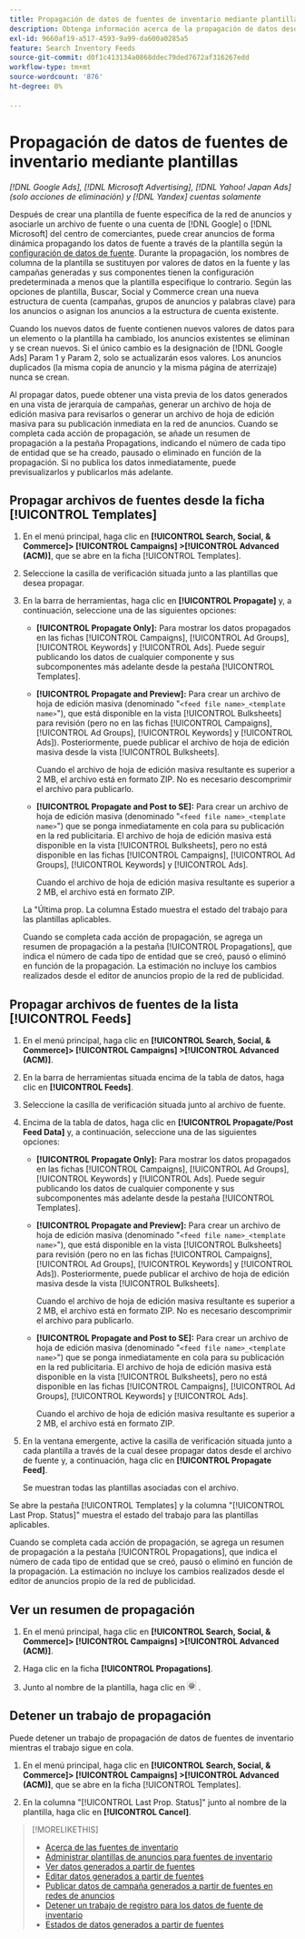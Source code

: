 ```yaml
---
title: Propagación de datos de fuentes de inventario mediante plantillas
description: Obtenga información acerca de la propagación de datos desde las fuentes de inventario a través de plantillas de publicidad para administrar la estructura de cuentas y enviar anuncios dinámicos.
exl-id: 9660af19-a517-4593-9a99-da600a0285a5
feature: Search Inventory Feeds
source-git-commit: d0f1c413134a0868ddec79ded7672af316267edd
workflow-type: tm+mt
source-wordcount: '876'
ht-degree: 0%

---
```


# Propagación de datos de fuentes de inventario mediante plantillas

*[!DNL Google Ads], [!DNL Microsoft Advertising], [!DNL Yahoo! Japan Ads] (solo acciones de eliminación) y [!DNL Yandex] cuentas solamente*

Después de crear una plantilla de fuente específica de la red de anuncios y asociarle un archivo de fuente o una cuenta de [!DNL Google] o [!DNL Microsoft] del centro de comerciantes, puede crear anuncios de forma dinámica propagando los datos de fuente a través de la plantilla según la [configuración de datos de fuente](feed-settings-manage.md). Durante la propagación, los nombres de columna de la plantilla se sustituyen por valores de datos en la fuente y las campañas generadas y sus componentes tienen la configuración predeterminada a menos que la plantilla especifique lo contrario. Según las opciones de plantilla, Buscar, Social y Commerce crean una nueva estructura de cuenta (campañas, grupos de anuncios y palabras clave) para los anuncios o asignan los anuncios a la estructura de cuenta existente.

Cuando los nuevos datos de fuente contienen nuevos valores de datos para un elemento o la plantilla ha cambiado, los anuncios existentes se eliminan y se crean nuevos. Si el único cambio es la designación de [!DNL Google Ads] Param 1 y Param 2, solo se actualizarán esos valores. Los anuncios duplicados (la misma copia de anuncio y la misma página de aterrizaje) nunca se crean.

Al propagar datos, puede obtener una vista previa de los datos generados en una vista de jerarquía de campañas, generar un archivo de hoja de edición masiva para revisarlos o generar un archivo de hoja de edición masiva para su publicación inmediata en la red de anuncios. Cuando se completa cada acción de propagación, se añade un resumen de propagación a la pestaña Propagations, indicando el número de cada tipo de entidad que se ha creado, pausado o eliminado en función de la propagación. Si no publica los datos inmediatamente, puede previsualizarlos y publicarlos más adelante.

## Propagar archivos de fuentes desde la ficha [!UICONTROL Templates]

1. En el menú principal, haga clic en **[!UICONTROL Search, Social, & Commerce]> [!UICONTROL Campaigns] >[!UICONTROL Advanced (ACM)]**, que se abre en la ficha [!UICONTROL Templates].

1. Seleccione la casilla de verificación situada junto a las plantillas que desea propagar.

1. En la barra de herramientas, haga clic en **[!UICONTROL Propagate]** y, a continuación, seleccione una de las siguientes opciones:

   * **[!UICONTROL Propagate Only]:** Para mostrar los datos propagados en las fichas [!UICONTROL Campaigns], [!UICONTROL Ad Groups], [!UICONTROL Keywords] y [!UICONTROL Ads]. Puede seguir publicando los datos de cualquier componente y sus subcomponentes más adelante desde la pestaña [!UICONTROL Templates].

   * **[!UICONTROL Propagate and Preview]:** Para crear un archivo de hoja de edición masiva (denominado &quot;`<feed file name>_<template name>`&quot;), que está disponible en la vista [!UICONTROL Bulksheets] para revisión (pero no en las fichas [!UICONTROL Campaigns], [!UICONTROL Ad Groups], [!UICONTROL Keywords] y [!UICONTROL Ads]). Posteriormente, puede publicar el archivo de hoja de edición masiva desde la vista [!UICONTROL Bulksheets].

     Cuando el archivo de hoja de edición masiva resultante es superior a 2 MB, el archivo está en formato ZIP. No es necesario descomprimir el archivo para publicarlo.

   * **[!UICONTROL Propagate and Post to SE]:** Para crear un archivo de hoja de edición masiva (denominado &quot;`<feed file name>_<template name>`&quot;) que se ponga inmediatamente en cola para su publicación en la red publicitaria. El archivo de hoja de edición masiva está disponible en la vista [!UICONTROL Bulksheets], pero no está disponible en las fichas [!UICONTROL Campaigns], [!UICONTROL Ad Groups], [!UICONTROL Keywords] y [!UICONTROL Ads].

     Cuando el archivo de hoja de edición masiva resultante es superior a 2 MB, el archivo está en formato ZIP.

   La &quot;Última prop. La columna Estado muestra el estado del trabajo para las plantillas aplicables.

   Cuando se completa cada acción de propagación, se agrega un resumen de propagación a la pestaña [!UICONTROL Propagations], que indica el número de cada tipo de entidad que se creó, pausó o eliminó en función de la propagación. La estimación no incluye los cambios realizados desde el editor de anuncios propio de la red de publicidad.

## Propagar archivos de fuentes de la lista [!UICONTROL Feeds]

1. En el menú principal, haga clic en **[!UICONTROL Search, Social, & Commerce]> [!UICONTROL Campaigns] >[!UICONTROL Advanced (ACM)]**.

1. En la barra de herramientas situada encima de la tabla de datos, haga clic en **[!UICONTROL Feeds]**.

1. Seleccione la casilla de verificación situada junto al archivo de fuente.

1. Encima de la tabla de datos, haga clic en **[!UICONTROL Propagate/Post Feed Data]** y, a continuación, seleccione una de las siguientes opciones:

   * **[!UICONTROL Propagate Only]:** Para mostrar los datos propagados en las fichas [!UICONTROL Campaigns], [!UICONTROL Ad Groups], [!UICONTROL Keywords] y [!UICONTROL Ads]. Puede seguir publicando los datos de cualquier componente y sus subcomponentes más adelante desde la pestaña [!UICONTROL Templates].

   * **[!UICONTROL Propagate and Preview]:** Para crear un archivo de hoja de edición masiva (denominado &quot;`<feed file name>_<template name>`&quot;), que está disponible en la vista [!UICONTROL Bulksheets] para revisión (pero no en las fichas [!UICONTROL Campaigns], [!UICONTROL Ad Groups], [!UICONTROL Keywords] y [!UICONTROL Ads]). Posteriormente, puede publicar el archivo de hoja de edición masiva desde la vista [!UICONTROL Bulksheets].

     Cuando el archivo de hoja de edición masiva resultante es superior a 2 MB, el archivo está en formato ZIP. No es necesario descomprimir el archivo para publicarlo.

   * **[!UICONTROL Propagate and Post to SE]:** Para crear un archivo de hoja de edición masiva (denominado &quot;`<feed file name>_<template name>`&quot;) que se ponga inmediatamente en cola para su publicación en la red publicitaria. El archivo de hoja de edición masiva está disponible en la vista [!UICONTROL Bulksheets], pero no está disponible en las fichas [!UICONTROL Campaigns], [!UICONTROL Ad Groups], [!UICONTROL Keywords] y [!UICONTROL Ads].

     Cuando el archivo de hoja de edición masiva resultante es superior a 2 MB, el archivo está en formato ZIP.

1. En la ventana emergente, active la casilla de verificación situada junto a cada plantilla a través de la cual desee propagar datos desde el archivo de fuente y, a continuación, haga clic en **[!UICONTROL Propagate Feed]**.

   Se muestran todas las plantillas asociadas con el archivo.

Se abre la pestaña [!UICONTROL Templates] y la columna &quot;[!UICONTROL Last Prop. Status]&quot; muestra el estado del trabajo para las plantillas aplicables.

Cuando se completa cada acción de propagación, se agrega un resumen de propagación a la pestaña [!UICONTROL Propagations], que indica el número de cada tipo de entidad que se creó, pausó o eliminó en función de la propagación. La estimación no incluye los cambios realizados desde el editor de anuncios propio de la red de publicidad.

## Ver un resumen de propagación

1. En el menú principal, haga clic en **[!UICONTROL Search, Social, & Commerce]> [!UICONTROL Campaigns] >[!UICONTROL Advanced (ACM)]**.

1. Haga clic en la ficha **[!UICONTROL Propagations]**.

1. Junto al nombre de la plantilla, haga clic en ![icono Ver/editar configuración](/help/search-social-commerce/assets/settings.png "icono Ver/editar configuración") .

## Detener un trabajo de propagación

Puede detener un trabajo de propagación de datos de fuentes de inventario mientras el trabajo sigue en cola.

1. En el menú principal, haga clic en **[!UICONTROL Search, Social, & Commerce]> [!UICONTROL Campaigns] >[!UICONTROL Advanced (ACM)]**, que se abre en la ficha [!UICONTROL Templates].

1. En la columna &quot;[!UICONTROL Last Prop. Status]&quot; junto al nombre de la plantilla, haga clic en **[!UICONTROL Cancel]**.

>[!MORELIKETHIS]
>
>* [Acerca de las fuentes de inventario](inventory-feeds-about.md)
>* [Administrar plantillas de anuncios para fuentes de inventario](/help/search-social-commerce/campaign-management/inventory-feeds/ad-templates/ad-template-manage.md)
>* [Ver datos generados a partir de fuentes](propagated-data-view.md)
>* [Editar datos generados a partir de fuentes](propagated-data-edit.md)
>* [Publicar datos de campaña generados a partir de fuentes en redes de anuncios](propagated-data-post.md)
>* [Detener un trabajo de registro para los datos de fuente de inventario](stop-job.md)
>* [Estados de datos generados a partir de fuentes](propagated-data-status.md)
